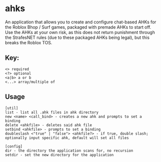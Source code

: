 # ahks
An application that allows you to create and configure chat-based AHKs for the Roblox Bhop / Surf games, packaged with premade AHKs to start off. Use the AHKs at your own risk, as this does not return punishment through the StrafesNET rules (due to these packaged AHKs being legal), but this breaks the Roblox TOS.

## Key:
```
<> required
<?> optional
<a|b> a or b
<...> array/multiple of
```
## Usage
```
[util]
list - list all .ahk files in ahk directory
new <name> <call_bind> - creates a new ahk and prompts to set a binding
delete <ahkfile> - deletes said ahk file
setbind <ahkfile> - prompts to set a binding
doubleslash <"true" | "false"> <ahkfile?> - if true, double slash; optionally input specific ahk, default will set all files

[config]
dir - the directory the application scans for, no recursion
setdir - set the new directory for the application
```
